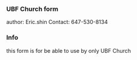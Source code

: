 ### UBF Church form
author: Eric.shin
Contact: 647-530-8134

### Info

this form is for be able to use by only UBF Church